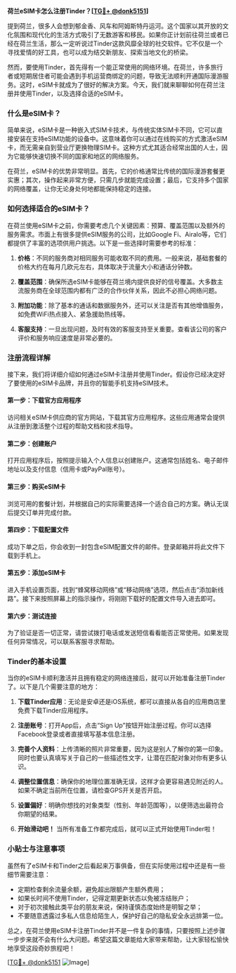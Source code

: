 **荷兰eSIM卡怎么注册Tinder？[[TG💪+ @donk5151](https://t.me/s/donk5151)]**

提到荷兰，很多人会想到郁金香、风车和阿姆斯特丹运河。这个国家以其开放的文化氛围和现代化的生活方式吸引了无数游客和移民。如果你正计划前往荷兰或者已经在荷兰生活，那么一定听说过Tinder这款风靡全球的社交软件。它不仅是一个寻找爱情的好工具，也可以成为结交新朋友、探索当地文化的桥梁。

然而，要使用Tinder，首先得有一个能正常使用的网络环境。在荷兰，许多旅行者或短期居住者可能会遇到手机运营商绑定的问题，导致无法顺利开通国际漫游服务。这时，eSIM卡就成为了很好的解决方案。今天，我们就来聊聊如何在荷兰注册并使用Tinder，以及选择合适的eSIM卡。

### 什么是eSIM卡？

简单来说，eSIM卡是一种嵌入式SIM卡技术，与传统实体SIM卡不同，它可以直接安装在支持eSIM功能的设备中。这意味着你可以通过在线购买的方式激活eSIM卡，而无需亲自到营业厅更换物理SIM卡。这种方式尤其适合经常出国的人士，因为它能够快速切换不同的国家和地区的网络服务。

在荷兰，eSIM卡的优势非常明显。首先，它的价格通常比传统的国际漫游套餐更实惠；其次，操作起来非常方便，只需几步就能完成设置；最后，它支持多个国家的网络覆盖，让你无论身处何地都能保持稳定的连接。

### 如何选择适合的eSIM卡？

在荷兰使用eSIM卡之前，你需要考虑几个关键因素：预算、覆盖范围以及额外的服务需求。市面上有很多提供eSIM服务的公司，比如Google Fi、Airalo等，它们都提供了丰富的选项供用户挑选。以下是一些选择时需要参考的标准：

1. **价格**：不同的服务商对相同服务可能收取不同的费用。一般来说，基础套餐的价格大约在每月几欧元左右，具体取决于流量大小和通话分钟数。
   
2. **覆盖范围**：确保所选eSIM卡能够在荷兰境内提供良好的信号覆盖。大多数主流服务商在全球范围内都有广泛的合作伙伴关系，因此不必担心网络问题。

3. **附加功能**：除了基本的通话和数据服务外，还可以关注是否有其他增值服务，如免费WiFi热点接入、紧急援助热线等。

4. **客服支持**：一旦出现问题，及时有效的客服支持至关重要。查看该公司的客户评价和服务响应速度是非常必要的。

### 注册流程详解

接下来，我们将详细介绍如何通过eSIM卡注册并使用Tinder。假设你已经决定好了要使用的eSIM卡品牌，并且你的智能手机支持eSIM技术。

#### 第一步：下载官方应用程序
访问相关eSIM卡供应商的官方网站，下载其官方应用程序。这些应用通常会提供从注册到激活整个过程的帮助文档和技术指导。

#### 第二步：创建账户
打开应用程序后，按照提示输入个人信息以创建账户。这通常包括姓名、电子邮件地址以及支付信息（信用卡或PayPal账号）。

#### 第三步：购买eSIM卡
浏览可用的套餐计划，并根据自己的实际需要选择一个适合自己的方案。确认无误后提交订单并完成付款。

#### 第四步：下载配置文件
成功下单之后，你会收到一封包含eSIM配置文件的邮件。登录邮箱并将此文件下载到手机上。

#### 第五步：添加eSIM卡
进入手机设置页面，找到“蜂窝移动网络”或“移动网络”选项，然后点击“添加新线路”。接下来按照屏幕上的指示操作，将刚刚下载好的配置文件导入进去即可。

#### 第六步：测试连接
为了验证是否一切正常，请尝试拨打电话或发送短信看看能否正常使用。如果发现任何异常情况，可以联系客服寻求帮助。

### Tinder的基本设置

当你的eSIM卡顺利激活并且拥有稳定的网络连接后，就可以开始准备注册Tinder了。以下是几个需要注意的地方：

1. **下载Tinder应用**：无论是安卓还是iOS系统，都可以直接从各自的应用商店里免费下载Tinder应用程序。

2. **注册账号**：打开App后，点击“Sign Up”按钮开始注册过程。你可以选择Facebook登录或者直接填写基本信息注册。

3. **完善个人资料**：上传清晰的照片非常重要，因为这是别人了解你的第一印象。同时也要认真填写关于自己的一些描述性文字，让潜在匹配对象对你有更多认识。

4. **调整位置信息**：确保你的地理位置准确无误，这样才会更容易遇见附近的人。如果不确定当前所在位置，请检查GPS开关是否开启。

5. **设置偏好**：明确你想找的对象类型（性别、年龄范围等），以便筛选出最符合你期望的结果。

6. **开始滑动吧！** 当所有准备工作都完成后，就可以正式开始使用Tinder啦！

### 小贴士与注意事项

虽然有了eSIM卡和Tinder之后看起来万事俱备，但在实际使用过程中还是有一些细节需要注意：

- 定期检查剩余流量余额，避免超出限额产生额外费用；
- 如果长时间不使用Tinder，记得定期更新状态以免被冻结账户；
- 对于初次接触此类平台的朋友来说，保持谨慎态度始终是明智之举；
- 不要随意透露过多私人信息给陌生人，保护好自己的隐私安全永远排第一位。

总之，在荷兰使用eSIM卡注册Tinder并不是一件复杂的事情，只要按照上述步骤一步步来就不会有什么大问题。希望这篇文章能给大家带来帮助，让大家轻松愉快地享受这段奇妙旅程吧！

[[TG💪+ @donk5151](https://t.me/s/donk5151) ![Image](https://i.postimg.cc/rwNCRYN7/Snipaste-2025-04-30-17-27-05.png)]